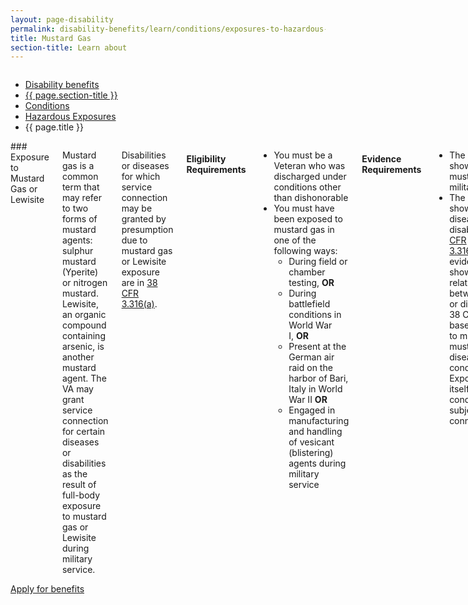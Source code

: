 ```yaml
---
layout: page-disability
permalink: disability-benefits/learn/conditions/exposures-to-hazardous-materials/mustard-gas/index.html
title: Mustard Gas
section-title: Learn about
---
```


<div class="splash" markdown="0">
<div class="row" markdown="0">
<div class="small-12 columns" markdown="0">

<ul class="breadcrumbs" role="menubar" aria-label="Primary">
<li class="parent"><a href="{{ site.url }}/disability-benefits/">Disability benefits</a></li>
<li class="parent"><a href="{{ site.url }}/disability-benefits/learn/">{{ page.section-title }}</a></li>
<li class="parent"><a href="{{ site.url }}/disability-benefits/learn/conditions/">Conditions</a></li>
<li class="parent"><a href="{{ site.url }}/disability-benefits/learn/conditions/exposures-to-hazardous-materials/">Hazardous Exposures</a></li>
<li class="active">{{ page.title }}</li>
</ul>

</div>
</div>
</div>

<div class="main interior" role="main" markdown="0">
<div class="section one" markdown="0">
<div class="primary" markdown="0">
<div class="row" markdown="0">
<div class="small-12 columns" markdown="1">
### Exposure to Mustard Gas or Lewisite

Mustard gas is a common term that may refer to two forms of mustard agents: sulphur mustard (Yperite) or nitrogen mustard. Lewisite, an organic compound containing arsenic, is another mustard agent. The VA may grant service connection for certain diseases or disabilities as the result of full-body exposure to mustard gas or Lewisite during military service.

Disabilities or diseases for which service connection may be granted by presumption due to mustard gas or Lewisite exposure are in [38 CFR 3.316(a)](#).

#### Eligibility Requirements

* You must be a Veteran who was discharged under conditions other than dishonorable
* You must have been exposed to mustard gas in one of the following ways:
	* During field or chamber testing, **OR**
	* During battlefield conditions in World War I, **OR**
	* Present at the German air raid on the harbor of Bari, Italy in World War II **OR**
	* Engaged in manufacturing and handling of vesicant (blistering) agents during military service

#### Evidence Requirements

* The evidence must show exposure to mustard gas during military service
* The evidence must show one of the diseases or disabilities in [38 CFR 3.316(a)](#) **OR** medical evidence that shows a relationship between a disease or disability (not in 38 CFR 3.316(a)) based on exposure to mustard gas. You must claim a disease or condition. Exposure, in and of itself, is not a condition that is subject to service connection.
 
The VA will request and review pertinent service records for chemical exposure.

#### How to Apply

* Apply online using [eBenefits](https://www.ebenefits.va.gov/ebenefits/homepage), **OR**
* Work with an accredited [representative](http://www.va.gov/ogc/apps/accreditation/index.asp) or [agent](http://www.va.gov/ogc/apps/accreditation/index.asp), **OR**
* Go to a VA regional office and have a VA employee assist you. You can find your regional office on our [Facility Locator](www2.va.gov/directory/guide/division_flsh.asp?dnum=3) page.

For more information on how to apply and for tips on making sure your claim is ready to be processed by VA, visit our [How to Apply page](http://www.benefits.va.gov/COMPENSATION/apply.asp).

For questions related to disability compensation benefits as a result of mustard gas exposure, send an email to [MUSTARDGAS@VBA.VA.GOV](mailto:MUSTARDGAS@VBA.VA.GOV).
</div>
</div>
</div>

<div class="section two" markdown="0">
<div class="action" markdown="0">
<div class="row" markdown="0">
<div class="small-12 medium-10 medium-centered columns" markdown="0">
<a class="button start" href="#">Apply for benefits</a>
</div>
</div>
</div>
</div>

</div>

</div>

